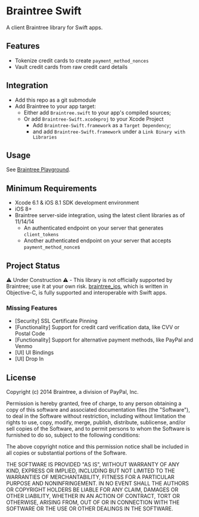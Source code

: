 # Braintree Swift

A client Braintree library for Swift apps.

## Features

* Tokenize credit cards to create `payment_method_nonces`
* Vault credit cards from raw credit card details

## Integration

* Add this repo as a git submodule
* Add Braintree to your app target:
  * Either add `Braintree.swift` to your app's compiled sources;
  * Or add `Braintree-Swift.xcodeproj` to your Xcode Project
    * Add `Braintree-Swift.framework` as a `Target Dependency`;
    * and add `Braintree-Swift.framework` under a `Link Binary with Libraries`

## Usage

See [Braintree Playground](BraintreeUsage.playground/section-1.swift).

## Minimum Requirements

* Xcode 6.1 & iOS 8.1 SDK development environment
* iOS 8+
* Braintree server-side integration, using the latest client libraries as of 11/14/14
  * An authenticated endpoint on your server that generates `client_tokens`
  * Another authenticated endpoint on your server that accepts `payment_method_nonce`s

## Project Status

:warning: Under Construction :warning: - This library is not officially supported by Braintree; use it at your own risk. [braintree_ios](https://github.com/braintre/braintree_ios), which is written in Objective-C, is fully supported and interoperable with Swift apps.

### Missing Features

* [Security] SSL Certificate Pinning
* [Functionality] Support for credit card verification data, like CVV or Postal Code
* [Functionality] Support for alternative payment methods, like PayPal and Venmo
* [UI] UI Bindings 
* [UI] Drop In

## License

Copyright (c) 2014 Braintree, a division of PayPal, Inc.

Permission is hereby granted, free of charge, to any person obtaining a copy
of this software and associated documentation files (the "Software"), to deal
in the Software without restriction, including without limitation the rights
to use, copy, modify, merge, publish, distribute, sublicense, and/or sell
copies of the Software, and to permit persons to whom the Software is
furnished to do so, subject to the following conditions:

The above copyright notice and this permission notice shall be included in
all copies or substantial portions of the Software.

THE SOFTWARE IS PROVIDED "AS IS", WITHOUT WARRANTY OF ANY KIND, EXPRESS OR
IMPLIED, INCLUDING BUT NOT LIMITED TO THE WARRANTIES OF MERCHANTABILITY,
FITNESS FOR A PARTICULAR PURPOSE AND NONINFRINGEMENT. IN NO EVENT SHALL THE
AUTHORS OR COPYRIGHT HOLDERS BE LIABLE FOR ANY CLAIM, DAMAGES OR OTHER
LIABILITY, WHETHER IN AN ACTION OF CONTRACT, TORT OR OTHERWISE, ARISING FROM,
OUT OF OR IN CONNECTION WITH THE SOFTWARE OR THE USE OR OTHER DEALINGS IN
THE SOFTWARE.
